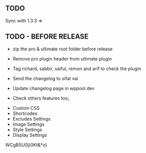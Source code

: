 TODO
----
Sync with 1.3.3 =>


TODO - BEFORE RELEASE
--------------------
* zip the pro & ultimate root folder before release
* Remove pro plugin header from ultimate plugin

* Tag richard, sabbir, saiful, remon and arif to check the plugin
* Send the changelog to sifat vai
* Update changelog page in wppool.dev

* Check others features too;
- Custom CSS
- Shortcodes
- Excludes Settings
- Image Settings
- Style Settings
- Display Settings

WCgBSU0j)0Kt&*o)
